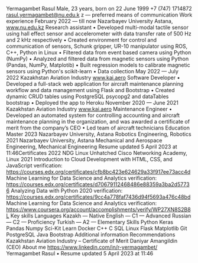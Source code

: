 Yermagambet Rasul
Male, 23 years, born on 22 June 1999
+7 (747) 1714872
rasul.yermagambet@nu.edu.k z — preferred means of communication
Work experience
February 2022 — till
now
Nazarbayev University
Astana, www.nu.edu.kz
Research assistant
• Developed multi-modal tactile sensor using hall effect sensor and accelerometer with data transfer rate of
500 Hz and 2 kHz respectively
• Created environment for control and communication of sensors, Schunk gripper, UR-10 manipulator using
ROS, C++, Python in Linux
• Filtered data from event based camera using Python (NumPy)
• Analyzed and filtered data from magnetic sensors using Python (Pandas, NumPy, Matplotib)
• Built regression models to calibrate magnetic sensors using Python's scikit-learn
• Data collection
May 2022 — July
2022
Kazakhstan Aviation Industry
www.kai.aero
Software Developer
• Developed a full-stack web application for aircraft maintenance planning workflow and data management
using Flask and Bootstrap
• Created dynamic CRUD tables using PostgreSQL psycopg2 and dataTables bootstrap
• Deployed the app to Heroku
November 2020 —
June 2021
Kazakhstan Aviation Industry
www.kai.aero
Maintenance Engineer
• Developed an automated system for controlling accounting and aircraft maintenance planning in the
organization,
and was awarded a certificate of merit from the company’s CEO
• Led team of aircraft technicians
Education
Master
2023
Nazarbayev University, Astana
Robotics Engineering, Robotics
2021
Nazarbayev University, Astana
Mechanical and Aerospace Engineering, Mechanical Engineering
Resume updated 5 April 2023 at 11:46Certificates
2022
NDG Linux Unhatched
Cisco Networking Academy, Linux
2021
Introduction to Cloud Development with HTML, CSS, and JavaScript
verification: https://courses.edx.org/certificates/cfb8bc423e624629a33f917ee73acc4d
Machine Learning for Data Science and Analytics
verification: https://courses.edx.org/certificates/d70679112468486e88359a3ba2d57736
Analyzing Data with Python
2020
verification: https://courses.edx.org/certificates/9cc4a778faf7436d94f5693a476c48bd
Machine Learning for Data Science and Analytics
verification: https://www.coursera.org/account/accomplishments/verify/WP27XN8S2B8L
Key skills
Languages Kazakh — Native
English — C1 — Advanced
Russian — C2 — Proficiency
Turkish — A2 — Elementary
Skills Python Keras Pandas Numpy Sci-Kit Learn Docker C++ C SQL Linux Flask Matplotlib Git
PostgreSQL Java Bootstrap
Additional information
Recommendations Kazakhstan Aviation Industry – Certificate of Merit
Daniyar Amangildin (CEO)
About me https://www.linkedin.com/in/r-yermagambet/
Yermagambet Rasul • Resume updated 5 April 2023 at 11:46
